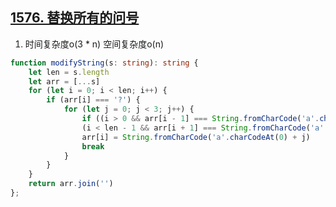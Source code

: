## [1576. 替换所有的问号](https://leetcode-cn.com/problems/replace-all-s-to-avoid-consecutive-repeating-characters/)

1. 时间复杂度o(3 * n) 空间复杂度o(n) 
```ts
function modifyString(s: string): string {
    let len = s.length
    let arr = [...s]
    for (let i = 0; i < len; i++) {
        if (arr[i] === '?') {
            for (let j = 0; j < 3; j++) {
                if ((i > 0 && arr[i - 1] === String.fromCharCode('a'.charCodeAt(0) + j) ||
                (i < len - 1 && arr[i + 1] === String.fromCharCode('a'.charCodeAt(0) + j)))) continue
                arr[i] = String.fromCharCode('a'.charCodeAt(0) + j)
                break
            }
        }
    }
    return arr.join('')
};
```